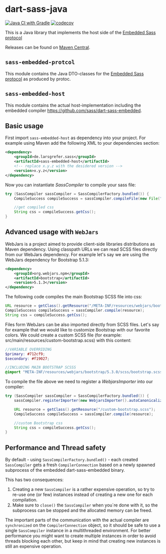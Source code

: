 # dart-sass-java

[![Java CI with Gradle](https://github.com/larsgrefer/dart-sass-java/actions/workflows/gradle.yml/badge.svg)](https://github.com/larsgrefer/dart-sass-java/actions/workflows/gradle.yml)
[![codecov]([![codecov](https://codecov.io/gh/larsgrefer/dart-sass-java/branch/3.x/graph/badge.svg?token=WPUF2AWJVF)](https://codecov.io/gh/larsgrefer/dart-sass-java))](https://codecov.io/gh/larsgrefer/dart-sass-java)

This is a Java library that implements the host side of the [Embedded Sass
protocol](https://github.com/sass/sass/blob/main/spec/embedded-protocol.md)

Releases can be found on [Maven Central](https://mvnrepository.com/artifact/de.larsgrefer.sass).

## `sass-embedded-protcol`

This module contains the Java DTO-classes for the [Embedded Sass protocol](https://github.com/sass/embedded-protocol) as produced by protoc.

## `sass-embedded-host`

This module contains the actual host-implementation including the embedded compiler https://github.com/sass/dart-sass-embedded.

## Basic usage

First import `sass-embedded-host` as dependency into your project. For example using Maven add the following XML to your dependencies section:

```xml
<dependency>
    <groupId>de.larsgrefer.sass</groupId>
    <artifactId>sass-embedded-host</artifactId>
    <!-- replace x.y.z with the desidered version -->
    <version>x.y.z</version>
</dependency>
```

Now you can instantiate *SassCompiler* to compile your sass file: 

```java
try (SassCompiler sassCompiler = SassCompilerFactory.bundled()) {
    CompileSuccess compileSuccess = sassCompiler.compileFile(new File("src/main/resources/foo/bar.scss"));

    //get compiled css
    String css = compileSuccess.getCss();
}
```

## Advanced usage with `WebJars`

WebJars is a project aimed to provide client-side libraries distributions as Maven dependency. Using classpath URLs we can read SCSS files directly from our WebJars dependency. For example let's say we are using the WebJars dependency for Bootstrap 5.1.3:

```xml
<dependency>
    <groupId>org.webjars.npm</groupId>
    <artifactId>bootstrap</artifactId>
    <version>5.1.3</version>
</dependency>
```

The following code compiles the main Bootstrap SCSS file into css:

```java
URL resource = getClass().getResource("/META-INF/resources/webjars/bootstrap/5.3.0/scss/bootstrap.scss");
CompileSuccess compileSuccess = sassCompiler.compile(resource);
String css = compileSuccess.getCss(); 
```

Files form WebJars can be also imported directly from SCSS files. Let's say for example that we would like to customize Bootstrap with our favorite colors. We could create a custom SCSS file (for example: src/main/resources/custom-bootstrap.scss) with this content:

```scss
//VARIABLE OVERRIDING
$primary: #712cf9;
$secondary: #f19027;

//INCLUDING MAIN BOOTSTRAP SCSSS
@import "META-INF/resources/webjars/bootstrap/5.3.0/scss/bootstrap.scss";
```

To compile the file above we need to register a *WebjarsImporter* into our compiler:

```java
try (SassCompiler sassCompiler = SassCompilerFactory.bundled()) {
    sassCompiler.registerImporter(new WebjarsImporter().autoCanonicalize());

    URL resource = getClass().getResource("/custom-bootstrap.scss");
    CompileSuccess compileSuccess = sassCompiler.compile(resource);

    //custom Bootstrap css
    String css = compileSuccess.getCss();
}
```

## Performance and Thread safety

By default - using `SassCompilerFactory.bundled()` - each created `SassCompiler` gets a fresh `CompilerConnection` based on a newly spawned subprocess of the embedded dart-sass-embedded binary.

This has two consequences:

1. Creating a new `SassCompiler` is a rather expensive operation, so try to re-use one (or few) instances instead of creating a new one for each compilation.
2. Make sure to `close()` the `SassCompiler` when you`re done with it, so the subprocess can be stopped and the allocated memory can be freed.

The important parts of the communication with the actual compiler are `synchronized` on the `CompilerConnection` object, so it should be safe to use a single `SassCompiler` instance in a multithreaded environment. For better performance you might want to create multiple instances in order to avoid threads blocking each other, but keep in mind that creating new instances is still an expensive operation.
